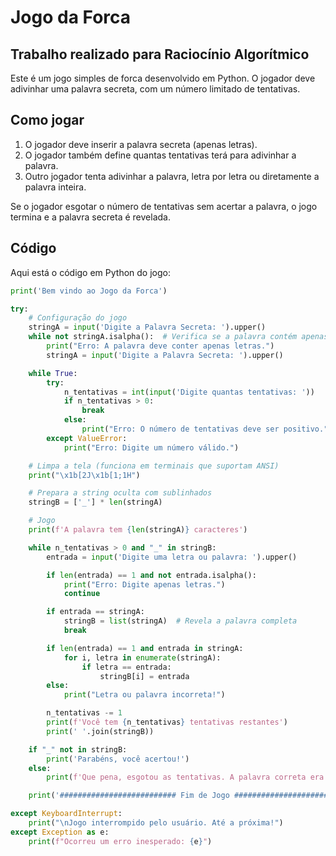 # Jogo da Forca

## Trabalho realizado para Raciocínio Algorítmico

Este é um jogo simples de forca desenvolvido em Python. O jogador deve adivinhar uma palavra secreta, com um número limitado de tentativas.

## Como jogar

1. O jogador deve inserir a palavra secreta (apenas letras).
2. O jogador também define quantas tentativas terá para adivinhar a palavra.
3. Outro jogador tenta adivinhar a palavra, letra por letra ou diretamente a palavra inteira.

Se o jogador esgotar o número de tentativas sem acertar a palavra, o jogo termina e a palavra secreta é revelada.

## Código

Aqui está o código em Python do jogo:

```python
print('Bem vindo ao Jogo da Forca')

try:
    # Configuração do jogo
    stringA = input('Digite a Palavra Secreta: ').upper()
    while not stringA.isalpha():  # Verifica se a palavra contém apenas letras
        print("Erro: A palavra deve conter apenas letras.")
        stringA = input('Digite a Palavra Secreta: ').upper()

    while True:
        try:
            n_tentativas = int(input('Digite quantas tentativas: '))
            if n_tentativas > 0:
                break
            else:
                print("Erro: O número de tentativas deve ser positivo.")
        except ValueError:
            print("Erro: Digite um número válido.")

    # Limpa a tela (funciona em terminais que suportam ANSI)
    print("\x1b[2J\x1b[1;1H")

    # Prepara a string oculta com sublinhados
    stringB = ['_'] * len(stringA)

    # Jogo
    print(f'A palavra tem {len(stringA)} caracteres')

    while n_tentativas > 0 and "_" in stringB:
        entrada = input('Digite uma letra ou palavra: ').upper()

        if len(entrada) == 1 and not entrada.isalpha():
            print("Erro: Digite apenas letras.")
            continue

        if entrada == stringA:
            stringB = list(stringA)  # Revela a palavra completa
            break

        if len(entrada) == 1 and entrada in stringA:
            for i, letra in enumerate(stringA):
                if letra == entrada:
                    stringB[i] = entrada
        else:
            print("Letra ou palavra incorreta!")

        n_tentativas -= 1
        print(f'Você tem {n_tentativas} tentativas restantes')
        print(' '.join(stringB))

    if "_" not in stringB:
        print('Parabéns, você acertou!')
    else:
        print(f'Que pena, esgotou as tentativas. A palavra correta era {stringA}.')

    print('########################## Fim de Jogo ##########################')

except KeyboardInterrupt:
    print("\nJogo interrompido pelo usuário. Até a próxima!")
except Exception as e:
    print(f"Ocorreu um erro inesperado: {e}")
